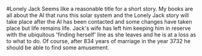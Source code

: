 #Lonely Jack
Seems like a reasonable title for a short story.
My books are all about the AI that runs this solar system and the Lonely Jack story will take place after the AI has been contacted and some changes have taken place but life remains life.
Jack's wife has left him keeping him in reserve with the ubiquitous 'finding herself' line as she leaves and he is at a loss as to what to do. Of course, after 834 years of marriage in the year 3732 he should be able to find some amusement.
